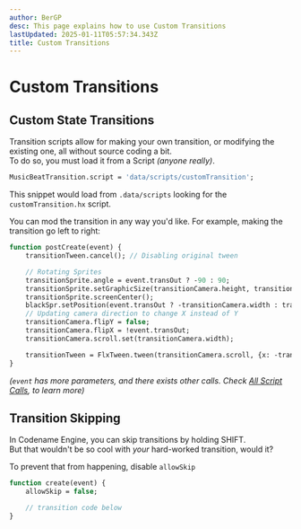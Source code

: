```yaml
---
author: BerGP
desc: This page explains how to use Custom Transitions
lastUpdated: 2025-01-11T05:57:34.343Z
title: Custom Transitions
---
```

# Custom Transitions

## <h2 id="transition-scripts" sidebar="Transition Scripting">Custom State Transitions</h2>

Transition scripts allow for making your own transition, or modifying the existing one, all without source coding a bit.<br>
To do so, you must load it from a Script *(anyone really)*.
```haxe	
MusicBeatTransition.script = 'data/scripts/customTransition';
```
This snippet would load from ``.data/scripts`` looking for the ``customTransition.hx`` script.

You can mod the transition in any way you'd like. For example, making the transition go left to right:
```haxe
function postCreate(event) {
	transitionTween.cancel(); // Disabling original tween

	// Rotating Sprites
	transitionSprite.angle = event.transOut ? -90 : 90;
	transitionSprite.setGraphicSize(transitionCamera.height, transitionCamera.width); transitionSprite.updateHitbox(); // Once with switched angle, proportions need to go along
	transitionSprite.screenCenter();
	blackSpr.setPosition(event.transOut ? -transitionCamera.width : transitionCamera.width, 0); // Doing X instead of Y tween
	// Updating camera direction to change X instead of Y		
	transitionCamera.flipY = false;
	transitionCamera.flipX = !event.transOut;
	transitionCamera.scroll.set(transitionCamera.width);

	transitionTween = FlxTween.tween(transitionCamera.scroll, {x: -transitionCamera.width}, 2/3, {ease: FlxEase.sineOut, onComplete: (_) -> finish()});
}
```
*(``event`` has more parameters, and there exists other calls. Check <a href="script-calls.md">All Script Calls</a>, to learn more)*

## <h2 id="skipping-transitions" sidebar="Skipping Transitions, No Good">Transition Skipping</h2>

In Codename Engine, you can skip transitions by holding SHIFT.<br>
But that wouldn't be so cool with *your* hard-worked transition, would it?

To prevent that from happening, disable ``allowSkip``
```haxe
function create(event) {
	allowSkip = false;

	// transition code below
}
```